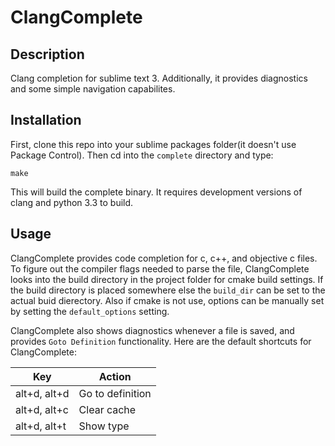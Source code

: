 ClangComplete
=============

Description
-----------

Clang completion for sublime text 3. Additionally, it provides diagnostics and some simple navigation capabilites.

Installation
------------

First, clone this repo into your sublime packages folder(it doesn't use Package Control). Then cd into the `complete` directory and type:

    make

This will build the complete binary. It requires development versions of clang and python 3.3 to build.

Usage
-----

ClangComplete provides code completion for c, c++, and objective c files. To figure out the compiler flags needed to parse the file, ClangComplete looks into the build directory in the project folder for cmake build settings. If the build directory is placed somewhere else the `build_dir` can be set to the actual buid dierectory. Also if cmake is not use, options can be manually set by setting the `default_options` setting.

ClangComplete also shows diagnostics whenever a file is saved, and provides `Goto Definition` functionality. Here are the default shortcuts for ClangComplete:

|      Key     |      Action      |
|--------------|------------------|
| alt+d, alt+d | Go to definition |
| alt+d, alt+c | Clear cache      |
| alt+d, alt+t | Show type        |


